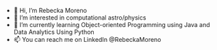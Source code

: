 - 👋 Hi, I’m Rebecka Moreno 
- 👀 I’m interested in computational astro/physics 
- 🌱 I’m currently learning Object-oriented Programming using Java and Data Analytics Using Python 
- 📫 You can reach me on LinkedIn @RebeckaMoreno 

<!---
withaknotanh/withaknotanh is a ✨ special ✨ repository because its `README.md` (this file) appears on your GitHub profile.
You can click the Preview link to take a look at your changes.
--->
